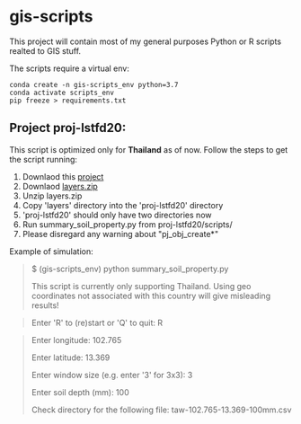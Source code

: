 # gis-scripts
This project will contain most of my general purposes Python or R scripts realted to GIS stuff.

The scripts require a virtual env:
```
conda create -n gis-scripts_env python=3.7
conda activate scripts_env
pip freeze > requirements.txt
```

## Project **proj-lstfd20**:

This script is optimized only for **Thailand** as of now. Follow the steps to get the script running:

1. Downlaod this [project](https://github.com/eusojk/gis-scripts/archive/master.zip) 
2. Downlaod [layers.zip](https://www.dropbox.com/s/74hpv9d56a8s461/layers.zip?dl=0)
3. Unzip layers.zip
4. Copy 'layers' directory into the 'proj-lstfd20' directory
5. 'proj-lstfd20' should only have two directories now
6. Run summary_soil_property.py from proj-lstfd20/scripts/ 
7. Please disregard any warning about "pj_obj_create*"

Example of simulation:
> $ (gis-scripts_env) python summary_soil_property.py
>
>This script is currently only supporting Thailand. Using geo coordinates not associated with this country will give misleading results!

> Enter 'R' to (re)start or 'Q' to quit: R

> Enter longitude: 102.765
>
> Enter latitude: 13.369
>
> Enter window size (e.g. enter '3' for 3x3): 3
>
> Enter soil depth (mm): 100
>
> Check directory for the following file:  taw-102.765-13.369-100mm.csv
